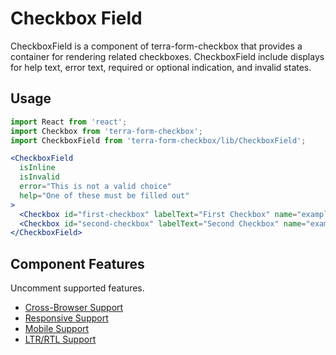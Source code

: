 # Checkbox Field

CheckboxField is a component of terra-form-checkbox that provides a container for rendering related checkboxes. CheckboxField include displays for help text, error text, required or optional indication, and invalid states.


## Usage

```jsx
import React from 'react';
import Checkbox from 'terra-form-checkbox';
import CheckboxField from 'terra-form-checkbox/lib/CheckboxField';

<CheckboxField
  isInline
  isInvalid
  error="This is not a valid choice"
  help="One of these must be filled out"
>
  <Checkbox id="first-checkbox" labelText="First Checkbox" name="example" defaultChecked />
  <Checkbox id="second-checkbox" labelText="Second Checkbox" name="example" />
</CheckboxField>
```

## Component Features

Uncomment supported features.
 * [Cross-Browser Support](https://github.com/cerner/terra-core/wiki/Component-Features#cross-browser-support)
 * [Responsive Support](https://github.com/cerner/terra-core/wiki/Component-Features#responsive-support)
 * [Mobile Support](https://github.com/cerner/terra-core/wiki/Component-Features#mobile-support)
 * [LTR/RTL Support](https://github.com/cerner/terra-core/wiki/Component-Features#ltr--rtl-support)
